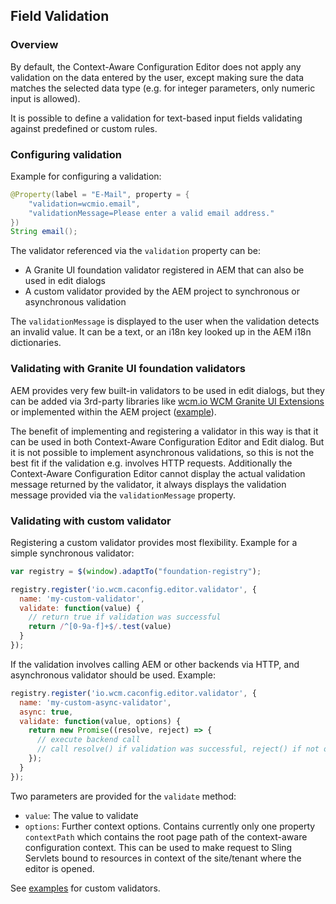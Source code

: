 ## Field Validation

### Overview

By default, the Context-Aware Configuration Editor does not apply any validation on the data entered by the user, except making sure the data matches the selected data type (e.g. for integer parameters, only numeric input is allowed).

It is possible to define a validation for text-based input fields validating against predefined or custom rules.


### Configuring validation

Example for configuring a validation:


```java
@Property(label = "E-Mail", property = {
    "validation=wcmio.email",
    "validationMessage=Please enter a valid email address."
})
String email();
```

The validator referenced via the `validation` property can be:

* A Granite UI foundation validator registered in AEM that can also be used in edit dialogs
* A custom validator provided by the AEM project to synchronous or asynchronous validation

The `validationMessage` is displayed to the user when the validation detects an invalid value. It can be a text, or an i18n key looked up in the AEM i18n dictionaries.


### Validating with Granite UI foundation validators

AEM provides very few built-in validators to be used in edit dialogs, but they can be added via 3rd-party libraries like [wcm.io WCM Granite UI Extensions][wcmio-graniteui-extensions] or implemented within the AEM project ([example][graniteui-foundation-validator-example]).

The benefit of implementing and registering a validator in this way is that it can be used in both Context-Aware Configuration Editor and Edit dialog. But it is not possible to implement asynchronous validations, so this is not the best fit if the validation e.g. involves HTTP requests. Additionally the Context-Aware Configuration Editor cannot display the actual validation message returned by the validator, it always displays the validation message provided via the `validationMessage` property.


### Validating with custom validator

Registering a custom validator provides most flexibility. Example for a simple synchronous validator:

```javascript
var registry = $(window).adaptTo("foundation-registry");

registry.register('io.wcm.caconfig.editor.validator', {
  name: 'my-custom-validator',
  validate: function(value) {
    // return true if validation was successful
    return /^[0-9a-f]+$/.test(value)
  }
});

```

If the validation involves calling AEM or other backends via HTTP, and asynchronous validator should be used. Example:

```javascript
registry.register('io.wcm.caconfig.editor.validator', {
  name: 'my-custom-async-validator',
  async: true,
  validate: function(value, options) {
    return new Promise((resolve, reject) => {
      // execute backend call
      // call resolve() if validation was successful, reject() if not or a communication error occurred
    });
  }
});
```

Two parameters are provided for the `validate` method:

* `value`: The value to validate
* `options`: Further context options. Contains currently only one property `contextPath` which contains the root page path of the context-aware configuration context. This can be used to make request to Sling Servlets bound to resources in context of the site/tenant where the editor is opened.


See [examples][custom-validator-examples] for custom validators.



[wcmio-graniteui-extensions]: https://wcm.io/wcm/ui/granite/
[graniteui-foundation-validator-example]: https://github.com/wcm-io/io.wcm.wcm.ui.granite/blob/develop/src/main/webapp/app-root/clientlibs/io.wcm.ui.granite.validation/js/validation.js
[custom-validator-examples]: https://github.com/wcm-io/io.wcm.caconfig.sample-app/blob/develop/bundles/core/src/main/webapp/app-root/clientlibs/contextaware-config-sample-validation/js/sample-validation.js
